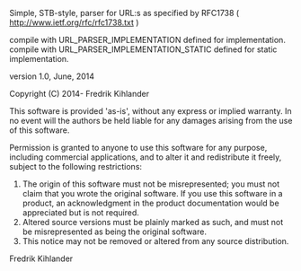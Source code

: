  Simple, STB-style, parser for URL:s as specified by RFC1738 ( http://www.ietf.org/rfc/rfc1738.txt )

 compile with URL_PARSER_IMPLEMENTATION defined for implementation.
 compile with URL_PARSER_IMPLEMENTATION_STATIC defined for static implementation.

 version 1.0, June, 2014

 Copyright (C) 2014- Fredrik Kihlander

 This software is provided 'as-is', without any express or implied
 warranty.  In no event will the authors be held liable for any damages
 arising from the use of this software.

 Permission is granted to anyone to use this software for any purpose,
 including commercial applications, and to alter it and redistribute it
 freely, subject to the following restrictions:

 1. The origin of this software must not be misrepresented; you must not
 claim that you wrote the original software. If you use this software
 in a product, an acknowledgment in the product documentation would be
 appreciated but is not required.
 2. Altered source versions must be plainly marked as such, and must not be
 misrepresented as being the original software.
 3. This notice may not be removed or altered from any source distribution.

 Fredrik Kihlander


